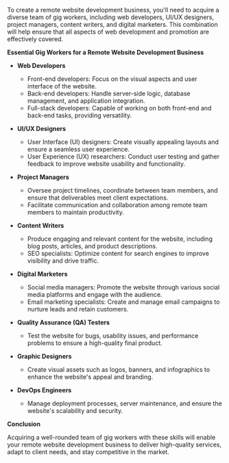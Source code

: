 To create a remote website development business, you'll need to acquire a diverse team of gig workers, including web developers, UI/UX designers, project managers, content writers, and digital marketers. This combination will help ensure that all aspects of web development and promotion are effectively covered. 

**Essential Gig Workers for a Remote Website Development Business**


- **Web Developers**
  - Front-end developers: Focus on the visual aspects and user interface of the website.
  - Back-end developers: Handle server-side logic, database management, and application integration.
  - Full-stack developers: Capable of working on both front-end and back-end tasks, providing versatility.

  
- **UI/UX Designers**
  - User Interface (UI) designers: Create visually appealing layouts and ensure a seamless user experience.
  - User Experience (UX) researchers: Conduct user testing and gather feedback to improve website usability and functionality.

  
- **Project Managers**
  - Oversee project timelines, coordinate between team members, and ensure that deliverables meet client expectations.
  - Facilitate communication and collaboration among remote team members to maintain productivity.

  
- **Content Writers**
  - Produce engaging and relevant content for the website, including blog posts, articles, and product descriptions.
  - SEO specialists: Optimize content for search engines to improve visibility and drive traffic.

  
- **Digital Marketers**
  - Social media managers: Promote the website through various social media platforms and engage with the audience.
  - Email marketing specialists: Create and manage email campaigns to nurture leads and retain customers.

  
- **Quality Assurance (QA) Testers**
  - Test the website for bugs, usability issues, and performance problems to ensure a high-quality final product.

  
- **Graphic Designers**
  - Create visual assets such as logos, banners, and infographics to enhance the website's appeal and branding.

  
- **DevOps Engineers**
  - Manage deployment processes, server maintenance, and ensure the website's scalability and security.

  
**Conclusion**


Acquiring a well-rounded team of gig workers with these skills will enable your remote website development business to deliver high-quality services, adapt to client needs, and stay competitive in the market.